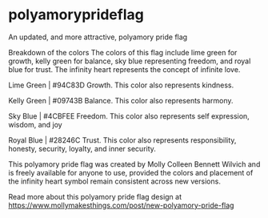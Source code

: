 # polyamoryprideflag
An updated, and more attractive, polyamory pride flag

Breakdown of the colors
The colors of this flag include lime green for growth, kelly green for balance, sky blue representing freedom, and royal blue for trust. The infinity heart represents the concept of infinite love.

Lime Green | #94C83D
Growth. This color also represents kindness.

Kelly Green | #09743B
Balance. This color also represents harmony.

Sky Blue | #4CBFEE
Freedom. This color also represents self expression, wisdom, and joy

Royal Blue | #28246C
Trust. This color also represents responsibility, honesty, security, loyalty, and inner security.

This polyamory pride flag was created by Molly Colleen Bennett Wilvich and is freely available for anyone to use, provided the colors and placement of the infinity heart symbol remain consistent across new versions.

Read more about this polyamory pride flag design at https://www.mollymakesthings.com/post/new-polyamory-pride-flag
